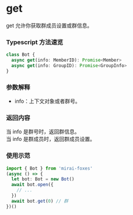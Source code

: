 # get

get 允许你获取群成员设置或群信息。

### Typescript 方法速览

```typescript
class Bot {
  async get(info: MemberID): Promise<Member>
  async get(info: GroupID): Promise<GroupInfo>
}
```

### 参数解释

- info：上下文对象或者群号。

### 返回内容

当 info 是群号时，返回群信息。  
当 info 是群成员时，返回群成员设置。

### 使用示范

```typescript
import { Bot } from 'mirai-foxes'
(async () => {
  let bot: Bot = new Bot()
  await bot.open({
    // ...
  })
  await bot.get(0) // 群
})()
```
